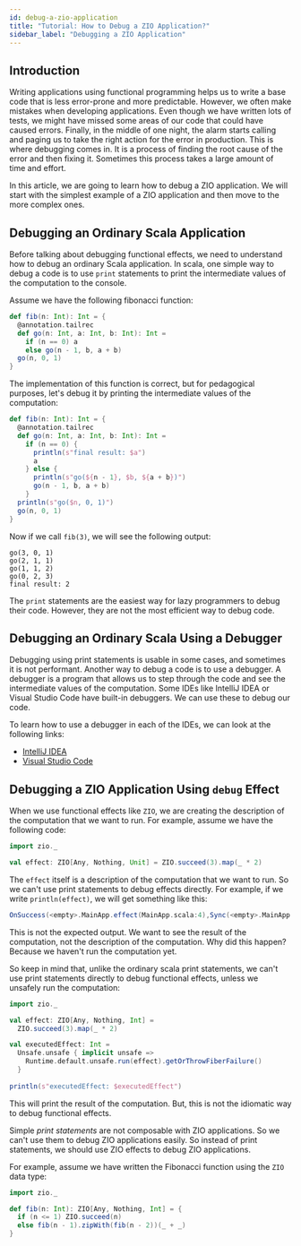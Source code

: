 ```yaml
---
id: debug-a-zio-application
title: "Tutorial: How to Debug a ZIO Application?"
sidebar_label: "Debugging a ZIO Application"
---
```


## Introduction

Writing applications using functional programming helps us to write a base code that is less error-prone and more predictable. However, we often make mistakes when developing applications. Even though we have written lots of tests, we might have missed some areas of our code that could have caused errors. Finally, in the middle of one night, the alarm starts calling and paging us to take the right action for the error in production. This is where debugging comes in. It is a process of finding the root cause of the error and then fixing it. Sometimes this process takes a large amount of time and effort.

In this article, we are going to learn how to debug a ZIO application. We will start with the simplest example of a ZIO application and then move to the more complex ones.

## Debugging an Ordinary Scala Application

Before talking about debugging functional effects, we need to understand how to debug an ordinary Scala application. In scala, one simple way to debug a code is to use `print` statements to print the intermediate values of the computation to the console.

Assume we have the following fibonacci function:

```scala mdoc:compile-only
def fib(n: Int): Int = {
  @annotation.tailrec
  def go(n: Int, a: Int, b: Int): Int =
    if (n == 0) a
    else go(n - 1, b, a + b) 
  go(n, 0, 1)
}
```

The implementation of this function is correct, but for pedagogical purposes, let's debug it by printing the intermediate values of the computation:

```scala mdoc:compile-only
def fib(n: Int): Int = {
  @annotation.tailrec
  def go(n: Int, a: Int, b: Int): Int =
    if (n == 0) {
      println(s"final result: $a")
      a
    } else {
      println(s"go(${n - 1}, $b, ${a + b})")
      go(n - 1, b, a + b)
    }
  println(s"go($n, 0, 1)")
  go(n, 0, 1)
}
```

Now if we call `fib(3)`, we will see the following output:

```
go(3, 0, 1)
go(2, 1, 1)
go(1, 1, 2)
go(0, 2, 3)
final result: 2
```

The `print` statements are the easiest way for lazy programmers to debug their code. However, they are not the most efficient way to debug code.

## Debugging an Ordinary Scala Using a Debugger

Debugging using print statements is usable in some cases, and sometimes it is not performant. Another way to debug a code is to use a debugger. A debugger is a program that allows us to step through the code and see the intermediate values of the computation. Some IDEs like IntelliJ IDEA or Visual Studio Code have built-in debuggers. We can use these to debug our code.

To learn how to use a debugger in each of the IDEs, we can look at the following links:
- [IntelliJ IDEA](https://www.jetbrains.com/help/idea/debugging-scala.html)
- [Visual Studio Code](https://code.visualstudio.com/docs/editor/debugging)

## Debugging a ZIO Application Using `debug` Effect

When we use functional effects like `ZIO`, we are creating the description of the computation that we want to run. For example, assume we have the following code:

```scala mdoc:compile-only
import zio._

val effect: ZIO[Any, Nothing, Unit] = ZIO.succeed(3).map(_ * 2)
```

The `effect` itself is a description of the computation that we want to run. So we can't use print statements to debug effects directly. For example, if we write `println(effect)`, we will get something like this:

```scala
OnSuccess(<empty>.MainApp.effect(MainApp.scala:4),Sync(<empty>.MainApp.effect(MainApp.scala:4),MainApp$$$Lambda$23/0x00000008000bc440@44a3ec6b),zio.ZIO$$Lambda$25/0x00000008000ba040@71623278)
```

This is not the expected output. We want to see the result of the computation, not the description of the computation. Why did this happen? Because we haven't run the computation yet.

So keep in mind that, unlike the ordinary scala print statements, we can't use print statements directly to debug functional effects, unless we unsafely run the computation:

```scala mdoc:compile-only
import zio._

val effect: ZIO[Any, Nothing, Int] = 
  ZIO.succeed(3).map(_ * 2)

val executedEffect: Int =
  Unsafe.unsafe { implicit unsafe =>
    Runtime.default.unsafe.run(effect).getOrThrowFiberFailure()
  }
  
println(s"executedEffect: $executedEffect")
```

This will print the result of the computation. But, this is not the idiomatic way to debug functional effects.

Simple _print statements_ are not composable with ZIO applications. So we can't use them to debug ZIO applications easily. So instead of print statements, we should use ZIO effects to debug ZIO applications.

For example, assume we have written the Fibonacci function using the `ZIO` data type:

```scala mdoc:compile-only
import zio._

def fib(n: Int): ZIO[Any, Nothing, Int] = {
  if (n <= 1) ZIO.succeed(n)
  else fib(n - 1).zipWith(fib(n - 2))(_ + _)
}
```
